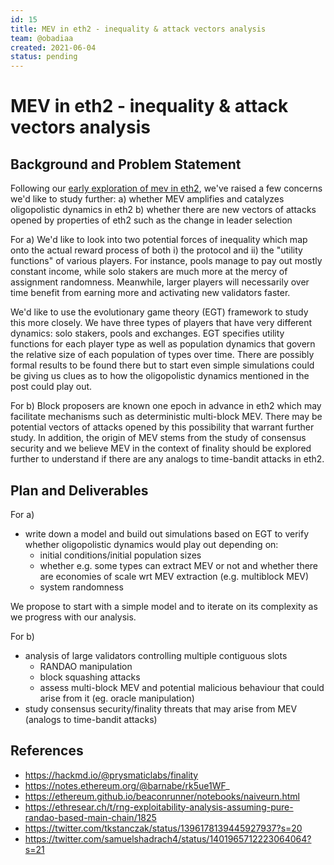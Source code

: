 ```yaml
---
id: 15
title: MEV in eth2 - inequality & attack vectors analysis
team: @obadiaa
created: 2021-06-04
status: pending
---
```


# MEV in eth2 - inequality & attack vectors analysis


## Background and Problem Statement
Following our [early exploration of mev in eth2](https://hackmd.io/@flashbots/mev-in-eth2), we've raised a few concerns we'd like to study further:
a) whether MEV amplifies and catalyzes oligopolistic dynamics in eth2
b) whether there are new vectors of attacks opened by properties of eth2 such as the change in leader selection

For a)
We'd like to look into two potential forces of inequality which map onto the actual reward process of both i) the protocol and ii) the "utility functions" of various players. For instance, pools manage to pay out mostly constant income, while solo stakers are much more at the mercy of assignment randomness. Meanwhile, larger players will necessarily over time benefit from earning more and activating new validators faster.

We'd like to use the evolutionary game theory (EGT) framework to study this more closely. We have three types of players that have very different dynamics: solo stakers, pools and exchanges. EGT specifies utility functions for each player type as well as population dynamics that govern the relative size of each population of types over time. There are possibly formal results to be found there but to start even simple simulations could be giving us clues as to how the oligopolistic dynamics mentioned in the post could play out.

For b)
Block proposers are known one epoch in advance in eth2 which may facilitate mechanisms such as deterministic multi-block MEV. There may be potential vectors of attacks opened by this possibility that warrant further study. In addition, the origin of MEV stems from the study of consensus security and we believe MEV in the context of finality should be explored further to understand if there are any analogs to time-bandit attacks in eth2.


## Plan and Deliverables
For a)
- write down a model and build out simulations based on EGT to verify whether oligopolistic dynamics would play out depending on:
  - initial conditions/initial population sizes
  - whether e.g. some types can extract MEV or not and whether there are economies of scale wrt MEV extraction (e.g. multiblock MEV)
  - system randomness

We propose to start with a simple model and to iterate on its complexity as we progress with our analysis.

For b)
- analysis of large validators controlling multiple contiguous slots
  - RANDAO manipulation
  - block squashing attacks
  - assess multi-block MEV and potential malicious behaviour that could arise from it (eg. oracle manipulation)
- study consensus security/finality threats that may arise from MEV (analogs to time-bandit attacks)

## References
- https://hackmd.io/@prysmaticlabs/finality
- https://notes.ethereum.org/@barnabe/rk5ue1WF_
- https://ethereum.github.io/beaconrunner/notebooks/naiveurn.html
- https://ethresear.ch/t/rng-exploitability-analysis-assuming-pure-randao-based-main-chain/1825
- https://twitter.com/tkstanczak/status/1396178139445927937?s=20
- https://twitter.com/samuelshadrach4/status/1401965712223064064?s=21
